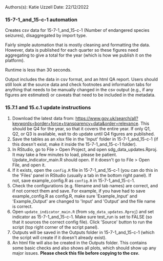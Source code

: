 Authors(s): Katie Uzzell
Date: 22/12/2022

### 15-7-1_and_15-c-1 automation

Creates csv data for 15-7-1_and_15-c-1 (Number of endangered species seizures), disaggregated by import type.

Fairly simple automation that is mostly cleaning and formatting the data. However, data is published for each quarter so these figures need aggregating to give a total for the year (which is how we publish it on the platform).

Runtime is less than 30 seconds.

Output includes the data in csv format, and an html QA report. Users should still look at the source data and check footnotes and information tabs for anything that needs to be manually changed in the csv output (e.g., if any figures are estimated) or caveats that need to be included in the metadata. 

### 15.7.1 and 15.c.1 update instructions

1) Download the latest data from: https://www.gov.uk/search/all?keywords=border+force+transparency+data&order=relevance. This should be Q4 for the year, so that it covers the entire year. If only Q1, Q2, or Q3 is available, wait to do update until Q4 figures are published.
2) Save the  tables as an xlsx file in the 'Input' folder in 15-7-1_and_15-c-1 (if this doesn't exist, make it inside the 15-7-1_and_15-c-1 folder).  
3) In RStudio, go to File > Open Project, and open sdg_data_updates.Rproj. It may take a few minutes to load, please be patient. Update_indicator_main.R should open. If it doesn't go to File > Open File, and open it. 
4) If it exists, open the `config.R` file in 15-7-1_and_15-c-1 (you can do this in the 'Files' panel in RStudio (usually a tab in the bottom right panel). If not, save example_config.R as `config.R` in 15-7-1_and_15-c-1.
5) Check the configurations (e.g. filename and tab names) are correct, and if not correct them and save. For example, if you have had to save example_config.R as config.R, make sure 'Example_Input' and 'Example_Output' are changed to 'Input' and 'Output' and the file name is correct.    
6) Open `update_indicator_main.R` (from `sdg_data_updates.Rproj`) and set indicator as 15-7-1_and_15-c-1. Make sure test_run is set to FALSE (so that it sources the correct config file). Click 'Source' button to run the script (top right corner of the script panel).  
8) Outputs will be saved in the Outputs folder in 15-7-1_and_15-c-1 (which the script will create if it doesn't already exist).  
9) An html file will also be created in the Outputs folder. This contains some basic checks and also shows all plots, which should show up any major issues. **Please check this file before copying to the csv.**